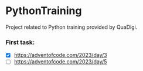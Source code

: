 # PythonTraining
Project related to Python training provided by QuaDigi.

### First task:
- [X] https://adventofcode.com/2023/day/3
- [ ] https://adventofcode.com/2023/day/5